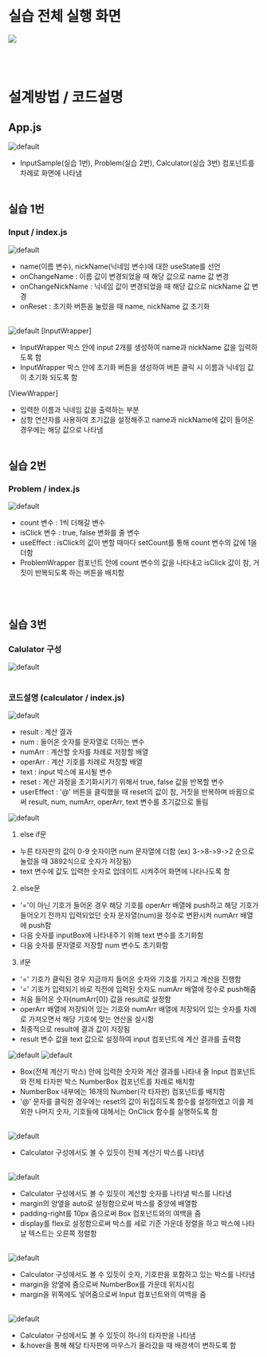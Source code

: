 # 실습 전체 실행 화면

<p>
<img src="https://user-images.githubusercontent.com/76714311/169680298-01c3c591-60b3-4f7c-bbd4-99fa11ff4e4b.gif">
 </p>
 <br><br>

# 설계방법 / 코드설명

## App.js

![default](public/App.jpg)

- InputSample(실습 1번), Problem(실습 2번), Calculator(실습 3번) 컴포넌트를 차례로 화면에 나타냄
  <br><br>

## 실습 1번

### Input / index.js

![default](public/InputSample1.jpg)

- name(이름 변수), nickName(닉네임 변수)에 대한 useState를 선언
- onChangeName : 이름 값이 변경되었을 때 해당 값으로 name 값 변경
- onChangeNickName : 닉네임 값이 변경되었을 때 해당 값으로 nickName 값 변경
- onReset : 초기화 버튼을 눌렀을 때 name, nickName 값 초기화
  <br><br>

![default](public/InputSample2.jpg)
[InputWrapper]

- InputWrapper 박스 안에 input 2개를 생성하여 name과 nickName 값을 입력하도록 함
- InputWrapper 박스 안에 초기화 버튼을 생성하여 버튼 클릭 시 이름과 닉네임 값이 초기화 되도록 함

[ViewWrapper]

- 입력한 이름과 닉네임 값을 출력하는 부분
- 삼항 연산자를 사용하여 초기값을 설정해주고 name과 nickName에 값이 들어온 경우에는 해당 값으로 나타냄
  <br><br>

## 실습 2번

### Problem / index.js

![default](public/Problem.jpg)

- count 변수 : 1씩 더해갈 변수
- isClick 변수 : true, false 변화를 줄 변수
- useEffect : isClick의 값이 변할 때마다 setCount를 통해 count 변수의 값에 1을 더함
- ProblemWrapper 컴포넌트 안에 count 변수의 값을 나타내고 isClick 값이 참, 거짓이 반복되도록 하는 버튼을 배치함

<br><br>

## 실습 3번

### Calulator 구성

![default](public/Cal_veiw.jpg)
<br><br>

### 코드설명 (calculator / index.js)

![default](public/Cal1.jpg)

- result : 계산 결과
- num : 들어온 숫자를 문자열로 더하는 변수
- numArr : 계산할 숫자를 차례로 저장할 배열
- operArr : 계산 기호를 차례로 저장할 배열
- text : input 박스에 표시될 변수
- reset : 계산 과정을 초기화시키기 위해서 true, false 값을 반복할 변수
- userEffect : '@' 버튼을 클릭했을 때 reset의 값이 참, 거짓을 반복하며 바뀜으로써 result, num, numArr, operArr, text 변수를 초기값으로 돌림

![default](public/Cal2.jpg)

1. else if문

- 누른 타자판의 값이 0-9 숫자이면 num 문자열에 더함 (ex) 3->8->9->2 순으로 눌렀을 때 3892식으로 숫자가 저장됨)
- text 변수에 값도 입력한 숫자로 업데이트 시켜주어 화면에 나타나도록 함

2. else문

- '='이 아닌 기호가 들어온 경우 해당 기호를 operArr 배열에 push하고 해당 기호가 들어오기 전까지 입력되었던 숫자 문자열(num)을 정수로 변환시켜 numArr 배열에 push함
- 다음 숫자를 inputBox에 나타내주기 위해 text 변수를 초기화함
- 다음 숫자를 문자열로 저장할 num 변수도 초기화함

3. if문

- '=' 기호가 클릭된 경우 지금까지 들어온 숫자와 기호를 가지고 계산을 진행함
- '=' 기호가 입력되기 바로 직전에 입력된 숫자도 numArr 배열에 정수로 push해줌
- 처음 들어온 숫자(numArr[0]) 값을 result로 설정함
- operArr 배열에 저장되어 있는 기호와 numArr 배열에 저장되어 있는 숫자를 차례로 가져오면서 해당 기호에 맞는 연산을 실시함
- 최종적으로 result에 결과 값이 저장됨
- result 변수 값을 text 값으로 설정하여 input 컴포넌트에 계산 결과를 출력함

![default](public/Cal3.jpg)
![default](public/Cal4.jpg)

- Box(전체 계산기 박스) 안에 입력한 숫자와 계산 결과를 나타내 줄 Input 컴포넌트와 전체 타자판 박스 NumberBox 컴포넌트를 차례로 배치함
- NumberBox 내부에는 16개의 Number(각 타자판) 컴포넌트를 배치함
- '@' 문자를 클릭한 경우에는 reset의 값이 뒤집히도록 함수를 설정하였고 이를 제외한 나머지 숫자, 기호들에 대해서는 OnClick 함수를 실행하도록 함
  <br><br>

![default](public/Box.jpg)

- Calculator 구성에서도 볼 수 있듯이 전체 계산기 박스를 나타냄
  <br><br>

![default](public/Input.jpg)

- Calculator 구성에서도 볼 수 있듯이 계산할 숫자를 나타낼 박스를 나타냄
- margin의 양옆을 auto로 설정함으로써 박스를 중앙에 배열함
- padding-right를 10px 줌으로써 Box 컴포넌트와의 여백을 줌
- display를 flex로 설정함으로써 박스를 세로 기준 가운데 정렬을 하고 박스에 나타날 텍스트는 오른쪽 정렬함
  <br><br>

![default](public/NumberBox.jpg)

- Calculator 구성에서도 볼 수 있듯이 숫자, 기호판을 포함하고 있는 박스를 나타냄
- margin을 양옆에 줌으로써 NumberBox를 가운데 위치시킴
- margin을 위쪽에도 넣어줌으로써 Input 컴포넌트와의 여백을 줌
  <br><br>

![default](public/Number.jpg)

- Calculator 구성에서도 볼 수 있듯이 하나의 타자판을 나타냄
- &:hover을 통해 해당 타자판에 마우스가 올라갔을 때 배경색이 변하도록 함
  <br><br>

<br><br>
